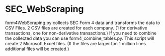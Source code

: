 # SEC_WebScraping
form4WebScraping.py collects SEC Form 4 data and transforms the data to CSV Files. 2 CSV files are created for each company. (1 for derivative transactions, one for non-derivative transactions.)
If you need to combine the collected data you can use form4_combine_tables.py. This script will create 2 Microsoft Excel files. (If the files are larger tan 1 million lines additional files will be created.)
